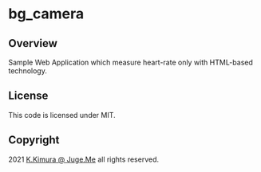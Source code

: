 # bg_camera

## Overview

Sample Web Application which measure heart-rate only with HTML-based technology.

## License

This code is licensed under MIT.

## Copyright

2021 [K.Kimura @ Juge.Me](https://github.com/dotnsf) all rights reserved.
